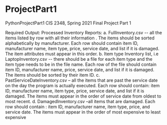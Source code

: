 # ProjectPart1
PythonProjectPart1
CIS 2348, Spring 2021 
 Final Project 
Part 1 

Required Output: 
Processed Inventory Reports: 
a. FullInventory.csv -- all the items listed by row with all their information . The items 
should be sorted alphabetically by manufacturer. Each row should contain item ID, 
manufacturer name, item type, price, service date, and list if it is damaged. The item 
attributes must appear in this order. 
b. Item type Inventory list, i.e LaptopInventory.csv -- there should be a file for each item 
type and the item type needs to be in the file name. Each row of the file should contain 
item ID, manufacturer name, price, service date, and list if it is damaged. The items 
should be sorted by their item ID. 
c. PastServiceDateInventory.csv – all the items that are past the service date on the day 
the program is actually executed. Each row should contain: item ID, manufacturer 
name, item type, price, service date, and list if it is damaged. The items must appear in 
the order of service date from oldest to most recent. 
d. DamagedInventory.csv –all items that are damaged. Each row should contain : item ID, 
manufacturer name, item type, price, and service date. The items must appear in the 
order of most expensive to least expensive
